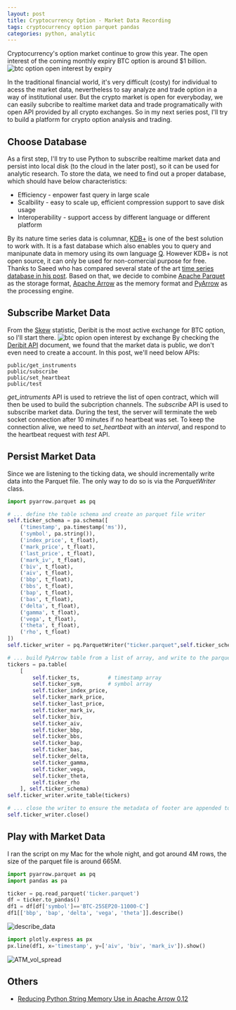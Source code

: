```yaml
---
layout: post
title: Cryptocurrency Option - Market Data Recording
tags: cryptocurrency option parquet pandas
categories: python, analytic
---
```


Cryptocurrency's option market continue to grow this year. The open interest of the coming monthly expiry BTC option is around $1 billion.
![btc option open interest by expiry](/note/images/skew_btc_options_oi_by_expiry_k_prev_day.png)

In the traditional financial world, it's very difficult (costy) for individual to acess the market data, nevertheless to say analyze and trade option in a way of institutional user. But the crypto market is open for everyboday, we can easily subcribe to realtime market data and trade programatically with open API provided by all crypto exchanges. So in my next series post, I'll try to build a platform for crypto option analysis and trading.

## Choose Database
As a first step, I'll try to use Python to subscribe realtime market data and persist into local disk (to the cloud in the later post), so it can be used for analytic research. To store the data, we need to find out a proper database, which should have below characteristics:
* Efficiency - enpower fast query in large scale
* Scalbility - easy to scale up, efficient compression support to save disk usage
* Interoperability - support access by different language or different platform

By its nature time series data is columnar, [KDB+](https://kx.com/) is one of the best solution to work with. It is a fast database which also enables you to query and manipunate data in memory using its own language [Q](https://code.kx.com/q/). However KDB+ is not open source, it can only be used for non-comercial purpose for free. Thanks to Saeed who has compared several state of the art [time series database in his post](https://www.cuemacro.com/2019/02/02/storing-time-series-data/). Based on that, we decide to combine [Apache Parquet](https://parquet.apache.org/) as the storage format, [Apache Arrow](https://arrow.apache.org/) as the memory format and [PyArrow](https://arrow.apache.org/docs/python/) as the processing engine.

## Subscribe Market Data
From the [Skew](https://analytics.skew.com/dashboard/bitcoin-options) statistic, Deribit is the most active exchange for BTC option, so I'll start there. 
![btc opion open interest by exchange](/note/images/skew_total_btc_options_open_interest.png)
By checking the [Deribit API](https://docs.deribit.com/) document, we found that the market data is public, we don't even need to create a account. In this post, we'll need below APIs:
```
public/get_instruments
public/subscribe
public/set_heartbeat
public/test
```
*get_intruments* API is used to retrieve the list of open contract, which will then be used to build the subcription channels. The *subscribe* API is used to subscribe market data. During the test, the server will terminate the web socket connection after 10 minutes if no heartbeat was set. To keep the connection alive, we need to *set_heartbeat* with an *interval*, and respond to the heartbeat request with *test* API.

## Persist Market Data
Since we are listening to the ticking data, we should incrementally write data into the Parquet file. The only way to do so is via the *ParquetWriter* class.
```python
import pyarrow.parquet as pq

# ... define the table schema and create an parquet file writer
self.ticker_schema = pa.schema([
    ('timestamp', pa.timestamp('ms')),
    ('symbol', pa.string()),
    ('index_price', t_float),
    ('mark_price', t_float),
    ('last_price', t_float),
    ('mark_iv', t_float),
    ('biv', t_float),
    ('aiv', t_float),
    ('bbp', t_float),
    ('bbs', t_float),
    ('bap', t_float),
    ('bas', t_float),
    ('delta', t_float),
    ('gamma', t_float),
    ('vega', t_float),
    ('theta', t_float),
    ('rho', t_float)
])
self.ticker_writer = pq.ParquetWriter("ticker.parquet",self.ticker_schema)

# ... build PyArrow table from a list of array, and write to the parquet file
tickers = pa.table(
    [
        self.ticker_ts,         # timestamp array
        self.ticker_sym,        # symbol array
        self.ticker_index_price,
        self.ticker_mark_price,
        self.ticker_last_price,
        self.ticker_mark_iv,
        self.ticker_biv,
        self.ticker_aiv,
        self.ticker_bbp,
        self.ticker_bbs,
        self.ticker_bap,
        self.ticker_bas,
        self.ticker_delta,
        self.ticker_gamma,
        self.ticker_vega,
        self.ticker_theta,
        self.ticker_rho
    ], self.ticker_schema)
self.ticker_writer.write_table(tickers)

# ... close the writer to ensure the metadata of footer are appended to the parquet file
self.ticker_writer.close()

```

## Play with Market Data
I ran the script on my Mac for the whole night, and got around 4M rows, the size of the parquet file is around 665M.

```python
import pyarrow.parquet as pq
import pandas as pa

ticker = pq.read_parquet('ticker.parquet')
df = ticker.to_pandas()
df1 = df[df['symbol']=='BTC-25SEP20-11000-C']
df1[['bbp', 'bap', 'delta', 'vega', 'theta']].describe()
```
![describe_data](/note/images/describe_data.png)

```python
import plotly.express as px
px.line(df1, x='timestamp', y=['aiv', 'biv', 'mark_iv']).show()
```
![ATM_vol_spread](/note/images/ATM_vol_spread.png)


## Others
* [Reducing Python String Memory Use in Apache Arrow 0.12](https://arrow.apache.org/blog/2019/02/05/python-string-memory-0.12/)